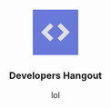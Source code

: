 <br/>
<p align="center">
  <a href="https://github.com/developers-hangout">
    <img src="./profile/devs-hangout.png" alt="Logo" width="80" height="80">
  </a>

  <h3 align="center">Developers Hangout</h3>

  <p align="center">
    lol
    <br/>
